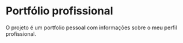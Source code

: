 # Portfólio profissional

O projeto é um portfolio pessoal com informações sobre o meu perfil profissional.


